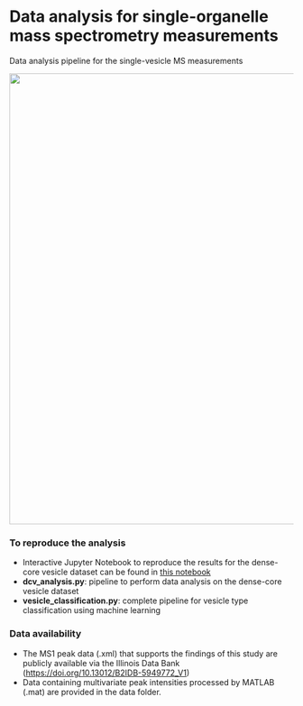 # Data analysis for single-organelle mass spectrometry measurements
Data analysis pipeline for the single-vesicle MS measurements

<p align="center">
<img src="https://github.com/richardxie1119/DCV_DA/blob/main/coverart.png" width="800",align="middle">
</p>

### To reproduce the analysis
- Interactive Jupyter Notebook to reproduce the results for the dense-core vesicle dataset can be found in [this notebook](https://github.com/richardxie1119/DCV_DA/blob/main/reproduce_figures.ipynb)
- **dcv_analysis.py**: pipeline to perform data analysis on the dense-core vesicle dataset
- **vesicle_classification.py**: complete pipeline for vesicle type classification using machine learning

### Data availability
- The MS1 peak data (.xml) that supports the findings of this study are publicly available via the Illinois Data Bank (https://doi.org/10.13012/B2IDB-5949772_V1)
- Data containing multivariate peak intensities processed by MATLAB (.mat) are provided in the data folder.

